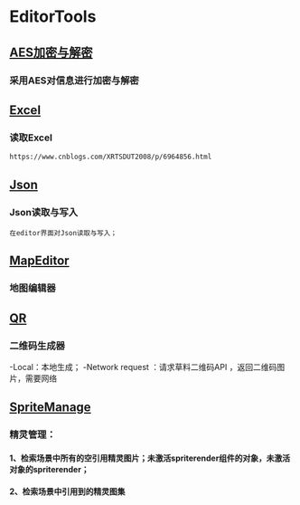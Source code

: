 # EditorTools

## [AES加密与解密](https://github.com/HansenKing/EditorTools/tree/master/Assets/Tools_DK/AES%E5%8A%A0%E5%AF%86%E4%B8%8E%E8%A7%A3%E5%AF%86)
### 采用AES对信息进行加密与解密

## [Excel](https://github.com/HansenKing/EditorTools/tree/master/Assets/Tools_DK/Excel)
### 读取Excel 
	https://www.cnblogs.com/XRTSDUT2008/p/6964856.html

## [Json](https://github.com/HansenKing/EditorTools/tree/master/Assets/Tools_DK/Json)
### Json读取与写入
	在editor界面对Json读取与写入；

## [MapEditor](https://github.com/HansenKing/EditorTools/tree/master/Assets/Tools_DK/MapEditor)
### 地图编辑器

## [QR](https://github.com/HansenKing/EditorTools/tree/master/Assets/Tools_DK/QR)
### 二维码生成器
-Local：本地生成；
-Network request ：请求草料二维码API ，返回二维码图片，需要网络

## [SpriteManage](https://github.com/HansenKing/EditorTools/tree/master/Assets/Tools_DK/SpriteManage)
### 精灵管理：
#### 1、检索场景中所有的空引用精灵图片；未激活spriterender组件的对象，未激活对象的spriterender；
#### 2、检索场景中引用到的精灵图集
